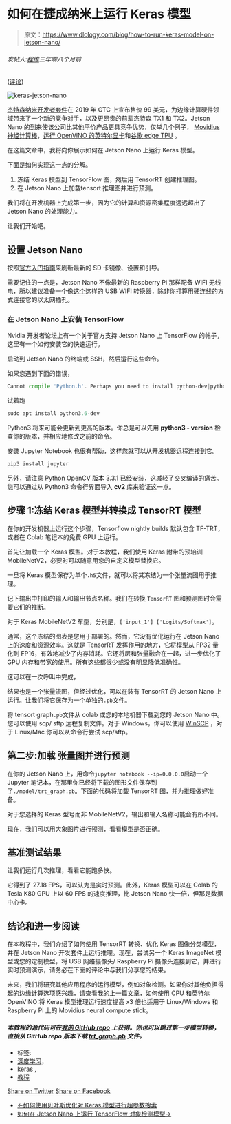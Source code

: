 # 如何在捷成纳米上运行 Keras 模型

> 原文：<https://www.dlology.com/blog/how-to-run-keras-model-on-jetson-nano/>

###### 发帖人:[程维](/blog/author/Chengwei/)三年零八个月前

([评论](/blog/how-to-run-keras-model-on-jetson-nano/#disqus_thread))

![keras-jetson-nano](img/3eb16b391671f75e565b8c40f01dcd8b.png)

[杰特森纳米开发者套件](https://developer.nvidia.com/embedded/buy/jetson-nano-devkit)在 2019 年 GTC 上宣布售价 99 美元，为边缘计算硬件领域带来了一个新的竞争对手，以及更昂贵的前辈杰特森 TX1 和 TX2。Jetson Nano 的到来使该公司比其他平价产品更具竞争优势，仅举几个例子， [Movidius 神经计算棒](https://software.intel.com/en-us/movidius-ncs)，[运行 OpenVINO 的英特尔显卡](https://www.dlology.com/blog/how-to-run-keras-model-inference-x3-times-faster-with-cpu-and-intel-openvino-1/)和[谷歌 edge TPU](https://cloud.google.com/edge-tpu/) 。

在这篇文章中，我将向你展示如何在 Jetson Nano 上运行 Keras 模型。

下面是如何实现这一点的分解。

1.  冻结 Keras 模型到 TensorFlow 图，然后用 TensorRT 创建推理图。
2.  在 Jetson Nano 上加载tensort 推理图并进行预测。

我们将在开发机器上完成第一步，因为它的计算和资源密集程度远远超出了 Jetson Nano 的处理能力。

让我们开始吧。

## 设置 Jetson Nano

按照[官方入门指南](https://developer.nvidia.com/embedded/learn/get-started-jetson-nano-devkit)来刷新最新的 SD 卡镜像、设置和引导。

需要记住的一点是，Jetson Nano 不像最新的 Raspberry Pi 那样配备 WIFI 无线电，所以建议准备一个像[这个](https://www.amazon.com/dp/B003MTTJOY//ref=cm_sw_su_dp)这样的 USB WIFI 转换器，除非你打算用硬连线的方式连接它的以太网插孔。

### 在 Jetson Nano 上安装 TensorFlow

Nvidia 开发者论坛上有一个关于官方支持 Jetson Nano 上 TensorFlow 的帖子，这里有一个如何安装它的快速运行。

启动到 Jetson Nano 的终端或 SSH，然后运行这些命令。

如果您遇到下面的错误，

```py
Cannot compile 'Python.h'. Perhaps you need to install python-dev|python-devel
```

试着跑

```py
sudo apt install python3.6-dev
```

Python3 将来可能会更新到更高的版本。你总是可以先用 **python3 - version** 检查你的版本，并相应地修改之前的命令。

安装 Jupyter Notebook 也很有帮助，这样您就可以从开发机器远程连接到它。

```py
pip3 install jupyter
```

另外，请注意 Python OpenCV 版本 3.3.1 已经安装，这减轻了交叉编译的痛苦。您可以通过从 Python3 命令行界面导入 **cv2** 库来验证这一点。

## 步骤 1:冻结 Keras 模型并转换成 TensorRT 模型

在你的开发机器上运行这个步骤，Tensorflow nightly builds 默认包含 TF-TRT，或者在 Colab 笔记本的免费 GPU 上运行。

首先让加载一个 Keras 模型。对于本教程，我们使用 Keras 附带的预培训 MobileNetV2，必要时可以随意用您的自定义模型替换它。

一旦将 Keras 模型保存为单个`.h5`文件，就可以将其冻结为一个张量流图用于推理。

记下输出中打印的输入和输出节点名称。我们在转换  `TensorRT` 图和预测图时会需要它们的推断。

对于 Keras MobileNetV2 车型，分别是，`['input_1'] ['Logits/Softmax']`。

通常，这个冻结的图表是您用于部署的。然而，它没有优化运行在 Jetson Nano 上的速度和资源效率。这就是 TensorRT 发挥作用的地方，它将模型从 FP32 量化到 FP16，有效地减少了内存消耗。它还将层和张量融合在一起，进一步优化了 GPU 内存和带宽的使用。所有这些都很少或没有明显降低准确性。

这可以在一次呼叫中完成，

结果也是一个张量流图，但经过优化，可以在装有 TensorRT 的 Jetson Nano 上运行。让我们将它保存为一个单独的`.pb`文件。

将 tensort graph`.pb`文件从 colab 或您的本地机器下载到您的 Jetson Nano 中。您可以使用 scp/ sftp 远程复制文件。对于 Windows，你可以使用 [WinSCP](https://winscp.net/eng/index.php) ，对于 Linux/Mac 你可以从命令行尝试 scp/sftp。

## 第二步:加载 张量图并进行预测

在你的 Jetson Nano 上，用命令`jupyter notebook --ip=0.0.0.0`启动一个 Jupyter 笔记本，在那里你已经将下载的图形文件保存到了`./model/trt_graph.pb`。下面的代码将加载 TensorRT 图，并为推理做好准备。

对于您选择的 Keras 型号而非 MobileNetV2，输出和输入名称可能会有所不同。

现在，我们可以用大象图片进行预测，看看模型是否正确。

## 基准测试结果

让我们运行几次推理，看看它能跑多快。

它得到了 27.18 FPS，可以认为是实时预测。此外，Keras 模型可以在 Colab 的 Tesla K80 GPU 上以 60 FPS 的速度推理，比 Jetson Nano 快一倍，但那是数据中心卡。

## 结论和进一步阅读

在本教程中，我们介绍了如何使用 TensorRT 转换、优化 Keras 图像分类模型，并在 Jetson Nano 开发套件上运行推理。现在，尝试另一个 Keras ImageNet 模型或您的定制模型，将 USB 网络摄像头/ Raspberry Pi 摄像头连接到它，并进行实时预测演示，请务必在下面的评论中与我们分享您的结果。

未来，我们将研究其他应用程序的运行模型，例如对象检测。如果你对其他负担得起的边缘计算选项感兴趣，请查看我的[上一篇文章](https://www.dlology.com/blog/how-to-run-keras-model-inference-x3-times-faster-with-cpu-and-intel-openvino-1/)，如何使用 CPU 和英特尔 OpenVINO 将 Keras 模型推理运行速度提高 x3 倍也适用于 Linux/Windows 和 Raspberry Pi 上的 Movidius neural compute stick。

#### *本教程的源代码可在[我的 GitHub repo](https://github.com/Tony607/tf_jetson_nano) 上获得。你也可以跳过第一步模型转换，直接从 GitHub repo 版本下载 [trt_graph.pb](https://github.com/Tony607/tf_jetson_nano/releases/download/V0.1/trt_graph.pb) 文件。*

*   标签:
*   [深度学习](/blog/tag/deep-learning/)，
*   [keras](/blog/tag/keras/) ,
*   [教程](/blog/tag/tutorial/)

[Share on Twitter](https://twitter.com/intent/tweet?url=https%3A//www.dlology.com/blog/how-to-run-keras-model-on-jetson-nano/&text=How%20to%20run%20Keras%20model%20on%20Jetson%20Nano) [Share on Facebook](https://www.facebook.com/sharer/sharer.php?u=https://www.dlology.com/blog/how-to-run-keras-model-on-jetson-nano/)

*   [←如何使用贝叶斯优化对 Keras 模型进行超参数搜索](/blog/how-to-do-hyperparameter-search-with-baysian-optimization-for-keras-model/)
*   [如何在 Jetson Nano 上运行 TensorFlow 对象检测模型→](/blog/how-to-run-tensorflow-object-detection-model-on-jetson-nano/)
